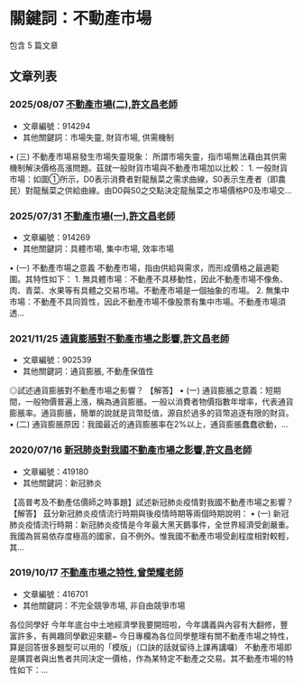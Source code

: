 # 關鍵詞：不動產市場

包含 5 篇文章

## 文章列表

### 2025/08/07 [不動產市場(二),許文昌老師](../../articles/914294_%E4%B8%8D%E5%8B%95%E7%94%A2%E5%B8%82%E5%A0%B4%28%E4%BA%8C%29%2C%E8%A8%B1%E6%96%87%E6%98%8C%E8%80%81%E5%B8%AB.md)
- 文章編號：914294
- 其他關鍵詞：市場失靈, 財貨市場, 供需機制

• (三) 不動產市場易發生市場失靈現象： 所謂市場失靈，指市場無法藉由其供需機制解決價格高漲問題。茲就一般財貨市場與不動產市場加以比較： 1. 一般財貨市場：如圖①所示，D0表示消費者對龍鬚菜之需求曲線，S0表示生產者（即農民）對龍鬚菜之供給曲線。由D0與S0之交點決定龍鬚菜之市場價格P0及市場交...

### 2025/07/31 [不動產市場(一),許文昌老師](../../articles/914269_%E4%B8%8D%E5%8B%95%E7%94%A2%E5%B8%82%E5%A0%B4%28%E4%B8%80%29%2C%E8%A8%B1%E6%96%87%E6%98%8C%E8%80%81%E5%B8%AB.md)
- 文章編號：914269
- 其他關鍵詞：具體市場, 集中市場, 效率市場

• (一) 不動產市場之意義 不動產市場，指由供給與需求，而形成價格之最適範圍。其特性如下： 1. 無具體市場：不動產不具移動性，因此不動產市場不像魚、肉、青菜、水果等有具體之交易市場。不動產市場是一個抽象的市場。 2. 無集中市場：不動產不具同質性，因此不動產市場不像股票有集中市場。不動產市場須透...

### 2021/11/25 [通貨膨脹對不動產市場之影響,許文昌老師](../../articles/902539_%E9%80%9A%E8%B2%A8%E8%86%A8%E8%84%B9%E5%B0%8D%E4%B8%8D%E5%8B%95%E7%94%A2%E5%B8%82%E5%A0%B4%E4%B9%8B%E5%BD%B1%E9%9F%BF%2C%E8%A8%B1%E6%96%87%E6%98%8C%E8%80%81%E5%B8%AB.md)
- 文章編號：902539
- 其他關鍵詞：通貨膨脹, 不動產保值性

◎試述通貨膨脹對不動產市場之影響？ 【解答】 • (一) 通貨膨脹之意義：短期間，一般物價普遍上漲，稱為通貨膨脹。一般以消費者物價指數年增率，代表通貨膨脹率。通貨膨脹，簡單的說就是貨幣貶值，源自於過多的貨幣追逐有限的財貨。 • (二) 通貨膨脹原因：我國最近的通貨膨脹率在2%以上，通貨膨脹蠢蠢欲動，...

### 2020/07/16 [新冠肺炎對我國不動產市場之影響,許文昌老師](../../articles/419180_%E6%96%B0%E5%86%A0%E8%82%BA%E7%82%8E%E5%B0%8D%E6%88%91%E5%9C%8B%E4%B8%8D%E5%8B%95%E7%94%A2%E5%B8%82%E5%A0%B4%E4%B9%8B%E5%BD%B1%E9%9F%BF%2C%E8%A8%B1%E6%96%87%E6%98%8C%E8%80%81%E5%B8%AB.md)
- 文章編號：419180
- 其他關鍵詞：新冠肺炎

【高普考及不動產估價師之時事題】試述新冠肺炎疫情對我國不動產市場之影響？ 【解答】 茲分新冠肺炎疫情流行時期與後疫情時期等兩個時期說明： • (一) 新冠肺炎疫情流行時期：新冠肺炎疫情是今年最大黑天鵝事件，全世界經濟受創嚴重。我國為貿易依存度極高的國家，自不例外。惟我國不動產市場受創程度相對較輕，其...

### 2019/10/17 [不動產市場之特性,曾榮耀老師](../../articles/416701_%E4%B8%8D%E5%8B%95%E7%94%A2%E5%B8%82%E5%A0%B4%E4%B9%8B%E7%89%B9%E6%80%A7%2C%E6%9B%BE%E6%A6%AE%E8%80%80%E8%80%81%E5%B8%AB.md)
- 文章編號：416701
- 其他關鍵詞：不完全競爭市場, 非自由競爭市場

各位同學好 今年年底台中土地經濟學我要開班啦，今年講義與內容有大翻修，豐富許多，有興趣同學歡迎來聽~ 今日專欄為各位同學整理有關不動產市場之特性，算是回答很多題型可以用的「模版」（口訣的話就留待上課再講囉） 不動產市場即是購買者與出售者共同決定一價格，作為某特定不動產之交易。其不動產市場的特性如下：...
